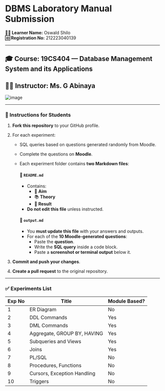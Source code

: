 # DBMS Laboratory Manual Submission

**👨‍🎓 Learner Name:** Oswald Shilo  
**🆔 Registration No:** 212223040139  

---

## 🎓 Course: 19CS404 — Database Management System and its Applications  
## 🧑‍🏫 Instructor: Ms. G Abinaya  

![image](https://github.com/user-attachments/assets/7e6f9751-b530-4526-9a3d-8e322e3b2e6d)

---

### 📝 Instructions for Students

1. **Fork this repository** to your GitHub profile.

2. For each experiment:
   - SQL queries based on questions generated randomly from Moodle.
   - Complete the questions on **Moodle**.
   - Each experiment folder contains **two Markdown files**:
     
     #### 📁 `README.md`
     - Contains:
       - 🎯 **Aim**
       - 📚 **Theory**
       - 📝 **Result**
     - **Do not edit this file** unless instructed.

     #### 📁 `output.md`
     - You **must update this file** with your answers and outputs.
     - For each of the **10 Moodle-generated questions**:
       - Paste the **question**.
       - Write the **SQL query** inside a code block.
       - Paste a **screenshot or terminal output** below it.

3. **Commit and push your changes**.

4. **Create a pull request** to the original repository.

---

### ✅ Experiments List

| Exp No | Title                         | Module Based? |
|--------|-------------------------------|---------------|
| 1      | ER Diagram                    | No            |
| 2      | DDL Commands                  | Yes           |
| 3      | DML Commands                  | Yes           |
| 4      | Aggregate, GROUP BY, HAVING  | Yes           |
| 5      | Subqueries and Views         | Yes           |
| 6      | Joins                        | Yes           |
| 7      | PL/SQL                        | No            |
| 8      | Procedures, Functions         | No            |
| 9      | Cursors, Exception Handling   | No            |
| 10     | Triggers                      | No            |
